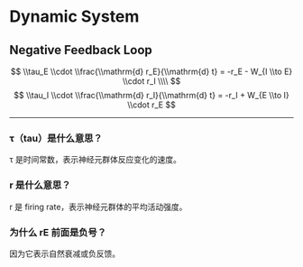 # Dynamic System

## Negative Feedback Loop

$$
\\tau_E \\cdot \\frac{\\mathrm{d} r_E}{\\mathrm{d} t} = -r_E - W_{I \\to E} \\cdot r_I \\\\
$$
$$
\\tau_I \\cdot \\frac{\\mathrm{d} r_I}{\\mathrm{d} t} = -r_I + W_{E \\to I} \\cdot r_E
$$

---

### τ（tau）是什么意思？

τ 是时间常数，表示神经元群体反应变化的速度。

### r 是什么意思？

r 是 firing rate，表示神经元群体的平均活动强度。

### 为什么 rE 前面是负号？

因为它表示自然衰减或负反馈。
